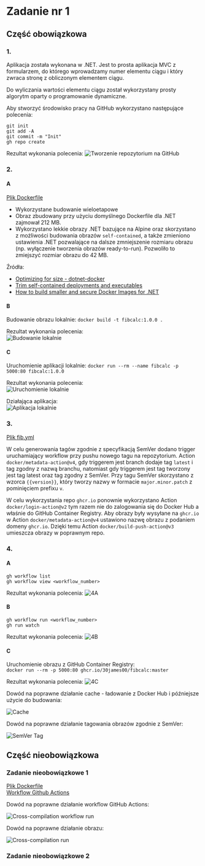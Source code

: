 # Zadanie nr 1

## Część obowiązkowa

### 1.

Aplikacja została wykonana w .NET. Jest to prosta aplikacja MVC z formularzem, do którego wprowadzamy numer elementu
ciągu i który zwraca stronę z obliczonym elementem ciągu.

Do wyliczania wartości elementu ciągu został wykorzystany prosty algorytm oparty o programowanie dynamiczne.

Aby stworzyć środowisko pracy na GitHub wykorzystano następujące polecenia:

```shell
git init
git add -A
git commit -m "Init"
gh repo create
```

Rezultat wykonania polecenia:
![Tworzenie repozytorium na GitHub](Screenshots/gh_repo.png)

### 2.

#### A

[Plik Dockerfile](FibCalc/Dockerfile)

* Wykorzystane budowanie wieloetapowe
* Obraz zbudowany przy użyciu domyślnego Dockerfile dla .NET zajmował 212 MB.
* Wykorzystano lekkie obrazy .NET bazujące na Alpine oraz skorzystano z możliwości budowania obrazów `self-contained`, a
  także zmieniono ustawienia .NET pozwalające na dalsze zmniejszenie rozmiaru obrazu (np. wyłączenie tworzenia obrazów
  ready-to-run). Pozwoliło to zmiejszyć rozmiar obrazu do 42 MB.

Źródła:

* [Optimizing for size - dotnet-docker](https://github.com/dotnet/dotnet-docker/tree/d8dc00685a45b7f534e9f68ded50667023ded151/samples/aspnetapp#optimizing-for-size)
* [Trim self-contained deployments and executables](https://learn.microsoft.com/en-us/dotnet/core/deploying/trimming/trim-self-contained)
* [How to build smaller and secure Docker Images for .NET](https://www.thorsten-hans.com/how-to-build-smaller-and-secure-docker-images-for-net5/)

#### B

Budowanie obrazu lokalnie: `docker build -t fibcalc:1.0.0 . `

Rezultat wykonania polecenia:  
![Budowanie lokalnie](Screenshots/build_local.png)

#### C

Uruchomienie aplikacji lokalnie: `docker run --rm --name fibcalc -p 5000:80 fibcalc:1.0.0`

Rezultat wykonania polecenia:  
![Uruchomienie lokalnie](Screenshots/run_local.png)

Działająca aplikacja:  
![Aplikacja lokalnie](Screenshots/runninng_local.png)

### 3.

[Plik fib.yml](.github/workflows/fib.yml)

W celu generowania tagów zgodnie z specyfikacją SemVer dodano trigger uruchamiający workflow przy pushu nowego tagu na
repozytorium. Action `docker/metadata-action@v4`, gdy triggerem jest branch dodaje tag `latest` i tag zgodny z nazwą
branchu, natomiast gdy triggerem jest tag tworzony jest tag latest oraz tag zgodny z SemVer. Przy tagu SemVer
skorzystano z wzorca `{{version}}`, który tworzy nazwy w formacie `major.minor.patch` z pominięciem prefixu `v`.

W celu wykorzystania repo `ghcr.io` ponownie wykorzystano Action `docker/login-action@v2` tym razem nie do zalogowania
się do Docker Hub a właśnie do GitHub Container Registry. Aby obrazy były wysyłane na `ghcr.io` w
Action `docker/metadata-action@v4` ustawiono nazwę obrazu z podaniem domeny `ghcr.io`. Dzięki temu
Action `docker/build-push-action@v3` umieszcza obrazy w poprawnym repo.

### 4.

#### A

```shell
gh workflow list
gh workflow view <workflow_number>
```

Rezultat wykonania polecenia:
![4A](Screenshots/4a.png)

#### B

```shell
gh workflow run <workflow_number>
gh run watch
```

Rezultat wykonania polecenia:
![4B](Screenshots/4b.png)

#### C

Uruchomienie obrazu z GitHub Container Registry:  
`docker run --rm -p 5000:80 ghcr.io/30james00/fibcalc:master`

Rezultat wykonania polecenia:
![4C](Screenshots/4c.png)

Dowód na poprawne działanie cache - ładowanie z Docker Hub i późniejsze użycie do budowania:

![Cache](Screenshots/cache.png)

Dowód na poprawne działanie tagowania obrazów zgodnie z SemVer:

![SemVer Tag](Screenshots/semver.png)

## Część nieobowiązkowa

### Zadanie nieobowiązkowe 1

[Plik Dockerfile](FibCalc/Dockerfile_dod1)  
[Workflow Github Actions](.github/workflows/fib_dod1.yml)

Dowód na poprawne działanie workflow GitHub Actions:

![Cross-compilation workflow run](Screenshots/cross_action.png)

Dowód na poprawne działanie obrazu:

![Cross-compilation run](Screenshots/cross_run.png)

### Zadanie nieobowiązkowe 2

